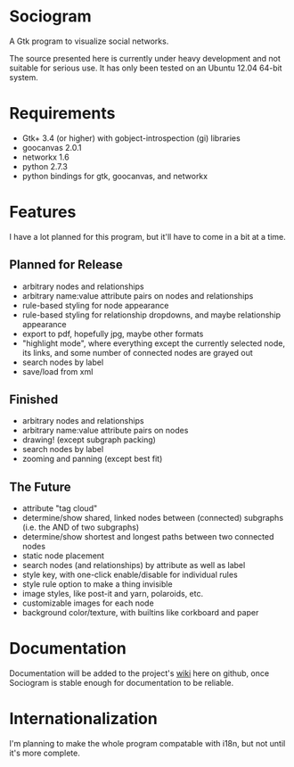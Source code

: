 Sociogram
=========

A Gtk program to visualize social networks.

The source presented here is currently under heavy development and not suitable for serious use. It has only been tested on an Ubuntu 12.04 64-bit system.

Requirements
============

* Gtk+ 3.4 (or higher) with gobject-introspection (gi) libraries
* goocanvas 2.0.1
* networkx 1.6
* python 2.7.3
* python bindings for gtk, goocanvas, and networkx

Features
=======
I have a lot planned for this program, but it'll have to come in a bit at a time.

Planned for Release
-----------------
* arbitrary nodes and relationships
* arbitrary name:value attribute pairs on nodes and relationships
* rule-based styling for node appearance
* rule-based styling for relationship dropdowns, and maybe relationship appearance
* export to pdf, hopefully jpg, maybe other formats
* "highlight mode", where everything except the currently selected node, its links, and some number of connected nodes are grayed out
* search nodes by label
* save/load from xml

Finished
-------
* arbitrary nodes and relationships
* arbitrary name:value attribute pairs on nodes
* drawing! (except subgraph packing)
* search nodes by label
* zooming and panning (except best fit)

The Future
---------
* attribute "tag cloud"
* determine/show shared, linked nodes between (connected) subgraphs (i.e. the AND of two subgraphs)
* determine/show shortest and longest paths between two connected nodes
* static node placement
* search nodes (and relationships) by attribute as well as label
* style key, with one-click enable/disable for individual rules
* style rule option to make a thing invisible
* image styles, like post-it and yarn, polaroids, etc.
* customizable images for each node
* background color/texture, with builtins like corkboard and paper

Documentation
============
Documentation will be added to the project's [wiki](https://github.com/aurule/Sociogram/wiki) here on github, once Sociogram is stable enough for documentation to be reliable.

Internationalization
==================
I'm planning to make the whole program compatable with i18n, but not until it's more complete.
